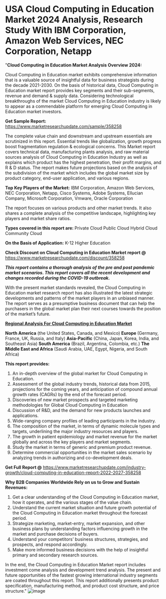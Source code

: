 # USA Cloud Computing in Education Market 2024 Analysis, Research Study With IBM Corporation, Amazon Web Services, NEC Corporation, Netapp
"<strong>Cloud Computing in Education Market Analysis Overview 2024:</strong>

Cloud Computing in Education market exhibits comprehensive information that is a valuable source of insightful data for business strategists during the decade 2021-2030. On the basis of historical data, Cloud Computing in Education market report provides key segments and their sub-segments, revenue and demand &amp; supply data. Considering technological breakthroughs of the market Cloud Computing in Education industry is likely to appear as a commendable platform for emerging Cloud Computing in Education market investors.

<strong>Get Sample Report:</strong> <a href=https://www.marketresearchupdate.com/sample/358258>https://www.marketresearchupdate.com/sample/358258</a>

The complete value chain and downstream and upstream essentials are scrutinized in this report. Essential trends like globalization, growth progress boost fragmentation regulation &amp; ecological concerns. This Market report covers technical data, manufacturing plants analysis, and raw material sources analysis of Cloud Computing in Education Industry as well as explains which product has the highest penetration, their profit margins, and R &amp; D status. The report makes future projections based on the analysis of the subdivision of the market which includes the global market size by product category, end-user application, and various regions.

<strong>Top Key Players of the Market:</strong>
IBM Corporation, Amazon Web Services, NEC Corporation, Netapp, Cisco Systems, Adobe Systems, Ellucian Company, Microsoft Corporation, Vmware, Oracle Corporation

The report focuses on various products and other market trends. It also shares a complete analysis of the competitive landscape, highlighting key players and market share ratios.

<strong>Types covered in this report are: </strong>
Private Cloud
Public Cloud
Hybrid Cloud
Community Cloud

<strong>On the Basis of Application:</strong>
K-12
Higher Education

<strong>Check Discount on Cloud Computing in Education Market report @</strong> <a href=https://www.marketresearchupdate.com/discount/358258>https://www.marketresearchupdate.com/discount/358258</a>

<em><strong>This report contains a thorough analysis of the pre and post pandemic market scenarios. This report covers all the recent development and changes recorded during the COVID-19 outbreak.</strong></em>

With the present market standards revealed, the Cloud Computing in Education market research report has also illustrated the latest strategic developments and patterns of the market players in an unbiased manner. The report serves as a presumptive business document that can help the purchasers in the global market plan their next courses towards the position of the market’s future.

<strong><u><b>Regional Analysis For Cloud Computing in Education Market</b></u></strong>

<strong><b>North America</b></strong> (the United States, Canada, and Mexico)
<strong><b>Europe </b></strong>(Germany, France, UK, Russia, and Italy)
<strong><b>Asia-Pacific</b></strong> (China, Japan, Korea, India, and Southeast Asia)
<strong><b>South America</b></strong> (Brazil, Argentina, Colombia, etc.)
<strong><b>The Middle East and Africa</b></strong> (Saudi Arabia, UAE, Egypt, Nigeria, and South Africa)

<strong>This report provides:</strong>

1) An in-depth overview of the global market for Cloud Computing in Education.
2) Assessment of the global industry trends, historical data from 2015, projections for the coming years, and anticipation of compound annual growth rates (CAGRs) by the end of the forecast period.
3) Discoveries of new market prospects and targeted marketing methodologies for Global Cloud Computing in Education
4) Discussion of R&amp;D, and the demand for new products launches and applications.
5) Wide-ranging company profiles of leading participants in the industry.
6) The composition of the market, in terms of dynamic molecule types and targets, underlining the major industry resources and players.
7) The growth in patient epidemiology and market revenue for the market globally and across the key players and market segments.
8) Study the market in terms of generic and premium product revenue.
9) Determine commercial opportunities in the market sales scenario by analyzing trends in authorizing and co-development deals.

<strong>Get Full Report @</strong> <a href=https://www.marketresearchupdate.com/industry-growth/cloud-computing-in-education-report-2022-2027-358258>https://www.marketresearchupdate.com/industry-growth/cloud-computing-in-education-report-2022-2027-358258</a>

<strong>Why B2B Companies Worldwide Rely on us to Grow and Sustain Revenues:</strong>

1) Get a clear understanding of the Cloud Computing in Education market, how it operates, and the various stages of the value chain.
2) Understand the current market situation and future growth potential of the Cloud Computing in Education market throughout the forecast period.
3) Strategize marketing, market-entry, market expansion, and other business plans by understanding factors influencing growth in the market and purchase decisions of buyers.
4) Understand your competitors’ business structures, strategies, and prospects, and respond accordingly.
5) Make more informed business decisions with the help of insightful primary and secondary research sources.

In the end, the Cloud Computing in Education Market report includes investment come analysis and development trend analysis. The present and future opportunities of the fastest growing international industry segments are coated throughout this report. This report additionally presents product specification, manufacturing method, and product cost structure, and price structure."
![image](https://github.com/johnrobertjr/Market-Research-Update/assets/154120476/d8fe4d44-c72b-4ee4-8731-73d6ad0e0a2e)

